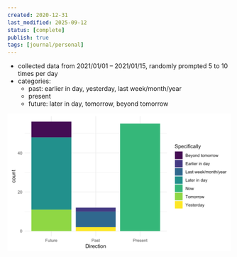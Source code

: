 ```yaml
---
created: 2020-12-31
last_modified: 2025-09-12
status: [complete]
publish: true
tags: [journal/personal]
---
```


- collected data from 2021/01/01 – 2021/01/15, randomly prompted 5 to 10 times per day
- categories:
	- past: earlier in day, yesterday, last week/month/year
	- present
	- future: later in day, tomorrow, beyond tomorrow

![2020-12-31-where-my-mind-wanders](images/2020-12-31-where-my-mind-wanders.png)